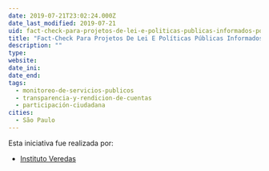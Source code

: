 ```yaml
---
date: 2019-07-21T23:02:24.000Z
date_last_modified: 2019-07-21
uid: fact-check-para-projetos-de-lei-e-politicas-publicas-informados-por-evidencias
title: "Fact-Check Para Projetos De Lei E Políticas Públicas Informados Por Evidências"
description: ""
type: 
website: 
date_ini: 
date_end: 
tags:
  - monitoreo-de-servicios-publicos
  - transparencia-y-rendicion-de-cuentas
  - participación-ciudadana
cities: 
  - São Paulo
---
```


Esta iniciativa fue realizada por:

- [Instituto Veredas](/i/instituto-veredas.html)
